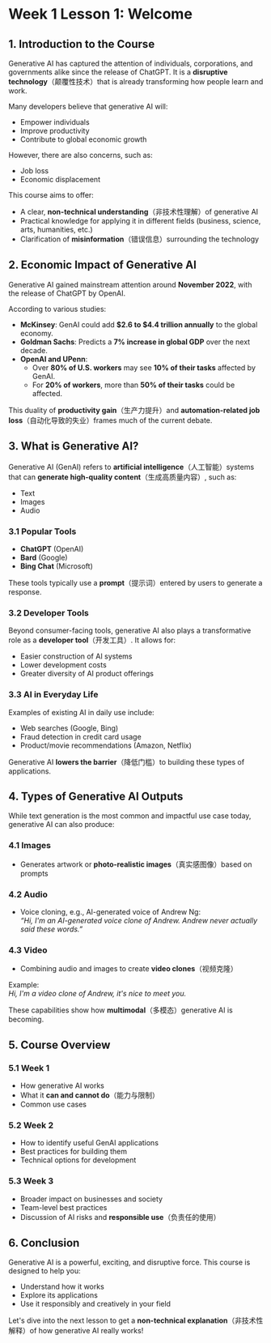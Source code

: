 # Week 1 Lesson 1: Welcome

## 1. Introduction to the Course

Generative AI has captured the attention of individuals, corporations, and governments alike since the release of ChatGPT. It is a **disruptive technology**（颠覆性技术）that is already transforming how people learn and work.

Many developers believe that generative AI will:

- Empower individuals
- Improve productivity
- Contribute to global economic growth

However, there are also concerns, such as:

- Job loss
- Economic displacement

This course aims to offer:

- A clear, **non-technical understanding**（非技术性理解）of generative AI
- Practical knowledge for applying it in different fields (business, science, arts, humanities, etc.)
- Clarification of **misinformation**（错误信息）surrounding the technology

## 2. Economic Impact of Generative AI

Generative AI gained mainstream attention around **November 2022**, with the release of ChatGPT by OpenAI.

According to various studies:

- **McKinsey**: GenAI could add **\$2.6 to $4.4 trillion annually** to the global economy.
- **Goldman Sachs**: Predicts a **7% increase in global GDP** over the next decade.
- **OpenAI and UPenn**: 
  - Over **80% of U.S. workers** may see **10% of their tasks** affected by GenAI.
  - For **20% of workers**, more than **50% of their tasks** could be affected.

This duality of **productivity gain**（生产力提升）and **automation-related job loss**（自动化导致的失业）frames much of the current debate.

## 3. What is Generative AI?

Generative AI (GenAI) refers to **artificial intelligence**（人工智能）systems that can **generate high-quality content**（生成高质量内容）, such as:

- Text
- Images
- Audio

### 3.1 Popular Tools

- **ChatGPT** (OpenAI)
- **Bard** (Google)
- **Bing Chat** (Microsoft)

These tools typically use a **prompt**（提示词）entered by users to generate a response.

### 3.2 Developer Tools

Beyond consumer-facing tools, generative AI also plays a transformative role as a **developer tool**（开发工具）. It allows for:

- Easier construction of AI systems
- Lower development costs
- Greater diversity of AI product offerings

### 3.3 AI in Everyday Life

Examples of existing AI in daily use include:

- Web searches (Google, Bing)
- Fraud detection in credit card usage
- Product/movie recommendations (Amazon, Netflix)

Generative AI **lowers the barrier**（降低门槛）to building these types of applications.

## 4. Types of Generative AI Outputs

While text generation is the most common and impactful use case today, generative AI can also produce:

### 4.1 Images

- Generates artwork or **photo-realistic images**（真实感图像）based on prompts

### 4.2 Audio

- Voice cloning, e.g., AI-generated voice of Andrew Ng:  
  _“Hi, I'm an AI-generated voice clone of Andrew. Andrew never actually said these words.”_

### 4.3 Video

- Combining audio and images to create **video clones**（视频克隆）

Example:  
_Hi, I'm a video clone of Andrew, it's nice to meet you._

These capabilities show how **multimodal**（多模态）generative AI is becoming.

## 5. Course Overview

### 5.1 Week 1

- How generative AI works
- What it **can and cannot do**（能力与限制）
- Common use cases

### 5.2 Week 2

- How to identify useful GenAI applications
- Best practices for building them
- Technical options for development

### 5.3 Week 3

- Broader impact on businesses and society
- Team-level best practices
- Discussion of AI risks and **responsible use**（负责任的使用）

## 6. Conclusion

Generative AI is a powerful, exciting, and disruptive force. This course is designed to help you:

- Understand how it works
- Explore its applications
- Use it responsibly and creatively in your field

Let's dive into the next lesson to get a **non-technical explanation**（非技术性解释）of how generative AI really works!
